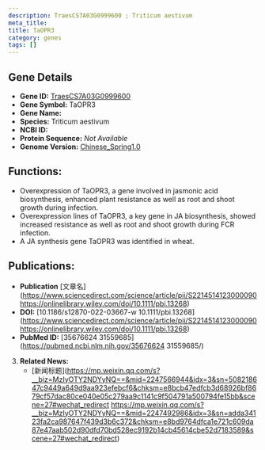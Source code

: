 ```yaml
---
description: TraesCS7A03G0999600 ; Triticum aestivum
meta_title:
title: TaOPR3
category: genes
tags: []
---
```


## Gene Details
- **Gene ID:**	[TraesCS7A03G0999600](https://www.maizegdb.org/gene_center/gene/TraesCS7A03G0999600)
- **Gene Symbol:** TaOPR3
- **Gene Name:** 
- **Species:** Triticum aestivum
- **NCBI ID:** [  ]()
- **Protein Sequence:** *Not Available*
- **Genome Version:** [Chinese_Spring1.0](https://www.maizegdb.org/genome/assembly/Zm-B73-REFERENCE-NAM-5.0)

## Functions:
   - Overexpression of TaOPR3, a gene involved in jasmonic acid biosynthesis, enhanced plant resistance as well as root and shoot growth during infection.
   - Overexpression lines of TaOPR3, a key gene in JA biosynthesis, showed increased resistance as well as root and shoot growth during FCR infection.
   - A JA synthesis gene TaOPR3 was identified in wheat.

## Publications:
   - **Publication** [文章名](https://www.sciencedirect.com/science/article/pii/S2214514123000090	https://onlinelibrary.wiley.com/doi/10.1111/pbi.13268)
   - **DOI:** [10.1186/s12870-022-03667-w	10.1111/pbi.13268](https://www.sciencedirect.com/science/article/pii/S2214514123000090	https://onlinelibrary.wiley.com/doi/10.1111/pbi.13268)
   - **PubMed ID:** [35676624	31559685](https://pubmed.ncbi.nlm.nih.gov/35676624	31559685/)

3. **Related News:**
   - [新闻标题](https://mp.weixin.qq.com/s?__biz=MzIyOTY2NDYyNQ==&mid=2247566944&idx=3&sn=508218647c9449a649d9aa923efebcf6&chksm=e8bcb47edfcb3d68926bf8679cf57dac80ce040e05c279aa9c1141c9f504791a500794fe15bb&scene=27#wechat_redirect	https://mp.weixin.qq.com/s?__biz=MzIyOTY2NDYyNQ==&mid=2247492986&idx=3&sn=adda34123fa2ca987647f439d3b6c372&chksm=e8bd9764dfca1e721c609da87e47aab502d90dfd70bd528ec9192b14cb45614cbe52d7183589&scene=27#wechat_redirect)
